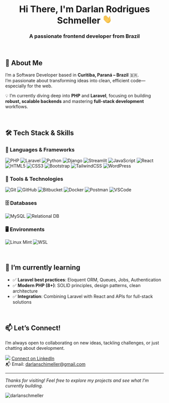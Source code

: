 <h1 align="center">Hi There, I'm Darlan Rodrigues Schmeller <img  src="https://raw.githubusercontent.com/ABSphreak/ABSphreak/master/gifs/Hi.gif" width="30px"></h1>
<h3 align="center">A passionate frontend developer from Brazil</h3>

<br>

## :bust_in_silhouette: About Me

I’m a Software Developer based in **Curitiba, Paraná – Brazil** 🇧🇷.  
I’m passionate about transforming ideas into clean, efficient code—especially for the web.

💡 I’m currently diving deep into **PHP** and **Laravel**, focusing on building **robust, scalable backends** and mastering **full-stack development** workflows.

<br>

## 🛠️ Tech Stack & Skills

### 🧠 Languages & Frameworks

  ![PHP](https://img.shields.io/badge/PHP-777BB4?style=for-the-badge&logo=php&logoColor=white)
  ![Laravel](https://img.shields.io/badge/Laravel-%23FF2D20.svg?style=for-the-badge&logo=laravel&logoColor=white)
  ![Python](https://img.shields.io/badge/Python-3776AB?style=for-the-badge&logo=python&logoColor=white)
  ![Django](https://img.shields.io/badge/Django-092E20?style=for-the-badge&logo=django&logoColor=white)
  ![Streamlit](https://img.shields.io/badge/Streamlit-FF4B4B?style=for-the-badge&logo=streamlit&logoColor=white)
  ![JavaScript](https://img.shields.io/badge/JavaScript-F7DF1E?style=for-the-badge&logo=javascript&logoColor=black)
  ![React](https://img.shields.io/badge/React-20232A?style=for-the-badge&logo=react&logoColor=61DAFB)
  ![HTML5](https://img.shields.io/badge/HTML5-E34F26?style=for-the-badge&logo=html5&logoColor=white)
  ![CSS3](https://img.shields.io/badge/CSS3-1572B6?style=for-the-badge&logo=css3&logoColor=white)
  ![Bootstrap](https://img.shields.io/badge/Bootstrap-563D7C?style=for-the-badge&logo=bootstrap&logoColor=white)
  ![TailwindCSS](https://img.shields.io/badge/TailwindCSS-38B2AC?style=for-the-badge&logo=tailwind-css&logoColor=white)
  ![WordPress](https://img.shields.io/badge/WordPress-21759B?style=for-the-badge&logo=wordpress&logoColor=white)

### 🧰 Tools & Technologies

  ![Git](https://img.shields.io/badge/Git-F05033?style=for-the-badge&logo=git&logoColor=white)
  ![GitHub](https://img.shields.io/badge/GitHub-181717?style=for-the-badge&logo=github&logoColor=white)
  ![Bitbucket](https://img.shields.io/badge/Bitbucket-0052CC?style=for-the-badge&logo=bitbucket&logoColor=white)
  ![Docker](https://img.shields.io/badge/Docker-2496ED?style=for-the-badge&logo=docker&logoColor=white)
  ![Postman](https://img.shields.io/badge/Postman-FF6C37?style=for-the-badge&logo=postman&logoColor=white)
  ![VSCode](https://img.shields.io/badge/VS%20Code-0078D7?style=for-the-badge&logo=visual-studio-code&logoColor=white)

### 🗄️ Databases

  ![MySQL](https://img.shields.io/badge/MySQL-4479A1?style=for-the-badge&logo=mysql&logoColor=white)
  ![Relational DB](https://img.shields.io/badge/Relational%20DB-00618A?style=for-the-badge&logo=database&logoColor=white)

### 🖥️ Environments
  
  ![Linux Mint](https://img.shields.io/badge/Linux%20Mint-87CF3E?style=for-the-badge&logo=linuxmint&logoColor=white)
  ![WSL](https://img.shields.io/badge/WSL-4D4D4D?style=for-the-badge&logo=windows&logoColor=white)

<br>

## 🌱 I’m currently learning
- ✅ **Laravel best practices**: Eloquent ORM, Queues, Jobs, Authentication  
- ✅ **Modern PHP (8+)**: SOLID principles, design patterns, clean architecture  
- ✅ **Integration**: Combining Laravel with React and APIs for full-stack solutions

<br>

## 📫 Let’s Connect!

I’m always open to collaborating on new ideas, tackling challenges, or just chatting about development.

<img src="https://cdn2.iconfinder.com/data/icons/social-media-2285/512/1_Linkedin_unofficial_colored_svg-128.png" width="20"> [Connect on LinkedIn](https://www.linkedin.com/in/darlan-rodrigues-schmeller-64953927a)  
📬 Email: darlanschimeller@gmail.com

---

*Thanks for visiting! Feel free to explore my projects and see what I’m currently building.*
<p align="left"> <img src="https://komarev.com/ghpvc/?username=darlanschmeller&label=Profile%20views&color=0e75b6&style=flat" alt="darlanschmeller" /> </p>

